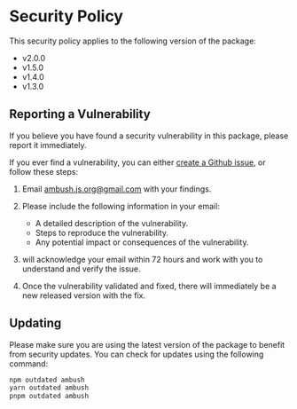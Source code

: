 # Security Policy

This security policy applies to the following version of the package:

- v2.0.0
- v1.5.0
- v1.4.0
- v1.3.0

## Reporting a Vulnerability

If you believe you have found a security vulnerability in this package, please report it immediately.

If you ever find a vulnerability, you can either [create a Github issue](https://github.com/ambush/ambush/issues), or follow these steps:

1. Email [ambush.js.org@gmail.com](mailto:ambush.js.org@gmail.com) with your findings.

2. Please include the following information in your email:
   - A detailed description of the vulnerability.
   - Steps to reproduce the vulnerability.
   - Any potential impact or consequences of the vulnerability.

3. will acknowledge your email within 72 hours and work with you to understand and verify the issue.

4. Once the vulnerability validated and fixed, there will immediately be a new released version with the fix.

## Updating

Please make sure you are using the latest version of the package to benefit from security updates. You can check for updates using the following command:

```sh
npm outdated ambush
yarn outdated ambush
pnpm outdated ambush
```
